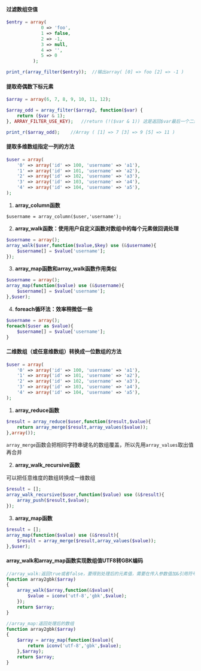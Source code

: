 #### 过滤数组空值

```php
$entry = array(
             0 => 'foo',
             1 => false,
             2 => -1,
             3 => null,
             4 => '',
             5 => 0
          );

print_r(array_filter($entry));	//输出array( [0] => foo [2] => -1 )
```

#### 提取奇偶数下标元素

```php
$array = array(6, 7, 8, 9, 10, 11, 12);

$array_odd = array_filter($array2, function($var) {
    return ($var & 1);
}, ARRAY_FILTER_USE_KEY);	//return (!($var & 1)) 这是返回$var最后一个二进制位，奇数二进制最后一位为1，偶数为0

print_r($array_odd);	//Array ( [1] => 7 [3] => 9 [5] => 11 )
```

#### 提取多维数组指定一列的方法

```php
$user = array(
    '0' => array('id' => 100, 'username' => 'a1'),
    '1' => array('id' => 101, 'username' => 'a2'),
    '2' => array('id' => 102, 'username' => 'a3'),
    '3' => array('id' => 103, 'username' => 'a4'),
    '4' => array('id' => 104, 'username' => 'a5'),
);
```

1. **array_column函数**

`$username = array_column($user,'username');`

2. **array_walk函数：使用用户自定义函数对数组中的每个元素做回调处理**

```php
$username = array();
array_walk($user,function($value,$key) use (&$username){
    $username[] = $value['username'];
});
```

3. **array_map函数和array_walk函数作用类似**

```php
$username = array();
array_map(function($value) use (&$username){
    $username[] = $value['username'];
},$user);
```

4. **foreach循环法：效率稍微低一些**

```php
$username = array();
foreach($user as $value){
    $username[] = $value['username'];
}
```

#### 二维数组（或任意维数组）转换成一位数组的方法

```php
$user = array(
    '0' => array('id' => 100, 'username' => 'a1'),
    '1' => array('id' => 101, 'username' => 'a2'),
    '2' => array('id' => 102, 'username' => 'a3'),
    '3' => array('id' => 103, 'username' => 'a4'),
    '4' => array('id' => 104, 'username' => 'a5'),
);
```

1. **array_reduce函数**

```php
$result = array_reduce($user,function($result,$value){
    return array_merge($result,array_values($value));
},array());
```

`array_merge`函数会把相同字符串键名的数组覆盖，所以先用`array_values`取出值再合并

2. **array_walk_recursive函数**

可以把任意维度的数组转换成一维数组

```php
$result = [];
array_walk_recursive($user,function($value) use (&$result){
    array_push($result,$value);
});
```

3. **array_map函数**

```php
$result = [];
array_map(function($value) use (&$result){
    $result = array_merge($result,array_values($value));
},$user);
```

#### array_walk和array_map函数实现数组值UTF8转GBK编码

```php
//array_walk:返回true或者false，要得到处理后的元素值，需要在传入参数值加&引用符号 
function array2gbk($array)
{
    array_walk($array,function(&$value){
        $value = iconv('utf-8','gbk',$value);
    });
    return $array;
}

//array_map:返回处理后的数组
function array2gbk($array)
{
    $array = array_map(function($value){
        return iconv('utf-8','gbk',$value);
    },$array);
    return $array;
}
```



